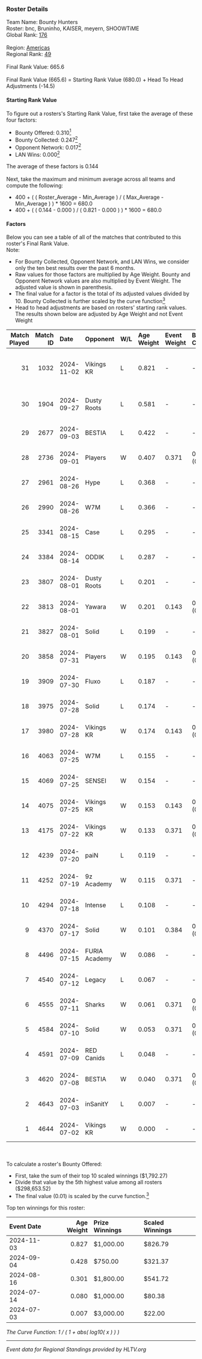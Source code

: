 ### Roster Details<br />
Team Name: Bounty Hunters<br />
Roster: bnc, Bruninho, KAISER, meyern, SHOOWTiME<br />
Global Rank: [176](../../standings_global_2024_12_31.md)<br />
<br />
Region: [Americas]( ../../standings_americas_2024_12_31.md)<br />
Regional Rank: [49]( ../../standings_americas_2024_12_31.md)<br />
<br />
Final Rank Value:  665.6<br />
<br />
Final Rank Value (665.6) = Starting Rank Value (680.0) + Head To Head Adjustments (-14.5)<br />

#### Starting Rank Value<br />
To figure out a rosters's Starting Rank Value, first take the average of these four factors:<br />
- Bounty Offered: 0.310[<sup>1</sup>](#table2)
- Bounty Collected: 0.247[<sup>2</sup>](#table1)
- Opponent Network: 0.017[<sup>2</sup>](#table1)
- LAN Wins: 0.000[<sup>2</sup>](#table1)

The average of these factors is 0.144<br />
<br />
Next, take the maximum and minimum average across all teams and compute the following:<br />
- 400 + ( ( Roster_Average - Min_Average ) / ( Max_Average - Min_Average ) ) * 1600 = 680.0
- 400 + ( ( 0.144 - 0.000 ) / ( 0.821 - 0.000 ) ) * 1600 = 680.0


#### Factors<br />
Below you can see a table of all of the matches that contributed to this roster's Final Rank Value.<br />
Note:<br />

- For Bounty Collected, Opponent Network, and LAN Wins, we consider only the ten best results over the past 6 months.
- Raw values for those factors are multiplied by Age Weight. Bounty and Opponent Network values are also multiplied by Event Weight. The adjusted value is shown in parenthesis.
- The final value for a factor is the total of its adjusted values divided by 10. Bounty Collected is further scaled by the curve function[<sup>3</sup>](#curveFunction)
- Head to head adjustments are based on rosters' starting rank values. The results shown below are adjusted by Age Weight and not Event Weight
<span id="table1"></span><br />


| Match Played | Match ID | Date       | Opponent      | W/L | Age Weight | Event Weight | Bounty Collected | Opponent Network | LAN Wins  | H2H Adj. | Roster                                   |
| -: | -: | :- | :- | :- | :- | :- | :- | :- | :- | -: | :- |
|           31 |     1032 | 2024-11-02 | Vikings KR    | L   | 0.821      | -            | -                | -                | -         |   -10.49 | bnc, Bruninho, KAISER, meyern, SHOOWTiME |
|           30 |     1904 | 2024-09-27 | Dusty Roots   | L   | 0.581      | -            | -                | -                | -         |    -5.91 | bnc, Bruninho, KAISER, reix, SHOOWTiME   |
|           29 |     2677 | 2024-09-03 | BESTIA        | L   | 0.422      | -            | -                | -                | -         |    -1.61 | bnc, KAISER, piriajr, reix, SHOOWTiME    |
|           28 |     2736 | 2024-09-01 | Players       | W   | 0.407      | 0.371        | 0.011 (0.002)    | 0.393 (0.059)    | 0 (0.000) |     7.06 | bnc, KAISER, piriajr, reix, SHOOWTiME    |
|           27 |     2961 | 2024-08-26 | Hype          | L   | 0.368      | -            | -                | -                | -         |    -4.80 | bnc, KAISER, piriajr, reix, SHOOWTiME    |
|           26 |     2990 | 2024-08-26 | W7M           | L   | 0.366      | -            | -                | -                | -         |    -6.23 | bnc, KAISER, piriajr, reix, SHOOWTiME    |
|           25 |     3341 | 2024-08-15 | Case          | L   | 0.295      | -            | -                | -                | -         |    -3.47 | bnc, KAISER, piriajr, reix, SHOOWTiME    |
|           24 |     3384 | 2024-08-14 | ODDIK         | L   | 0.287      | -            | -                | -                | -         |    -1.48 | bnc, KAISER, piriajr, reix, SHOOWTiME    |
|           23 |     3807 | 2024-08-01 | Dusty Roots   | L   | 0.201      | -            | -                | -                | -         |    -1.87 | bnc, KAISER, piriajr, reix, SHOOWTiME    |
|           22 |     3813 | 2024-08-01 | Yawara        | W   | 0.201      | 0.143        | 0.005 (0.000)    | 0.275 (0.008)    | 0 (0.000) |     2.97 | bnc, KAISER, piriajr, reix, SHOOWTiME    |
|           21 |     3827 | 2024-08-01 | Solid         | L   | 0.199      | -            | -                | -                | -         |    -1.61 | bnc, KAISER, piriajr, reix, SHOOWTiME    |
|           20 |     3858 | 2024-07-31 | Players       | W   | 0.195      | 0.143        | 0.011 (0.000)    | 0.393 (0.011)    | 0 (0.000) |     3.34 | bnc, KAISER, piriajr, reix, SHOOWTiME    |
|           19 |     3909 | 2024-07-30 | Fluxo         | L   | 0.187      | -            | -                | -                | -         |    -0.56 | bnc, KAISER, piriajr, reix, SHOOWTiME    |
|           18 |     3975 | 2024-07-28 | Solid         | L   | 0.174      | -            | -                | -                | -         |    -1.39 | bnc, KAISER, piriajr, reix, SHOOWTiME    |
|           17 |     3980 | 2024-07-28 | Vikings KR    | W   | 0.174      | 0.143        | 0.014 (0.000)    | 0.353 (0.009)    | 0 (0.000) |     2.87 | bnc, KAISER, piriajr, reix, SHOOWTiME    |
|           16 |     4063 | 2024-07-25 | W7M           | L   | 0.155      | -            | -                | -                | -         |    -2.68 | bnc, KAISER, piriajr, reix, SHOOWTiME    |
|           15 |     4069 | 2024-07-25 | SENSEI        | W   | 0.154      | -            | -                | -                | 0 (0.000) |     0.80 | bnc, KAISER, piriajr, reix, SHOOWTiME    |
|           14 |     4075 | 2024-07-25 | Vikings KR    | W   | 0.153      | 0.143        | 0.014 (0.000)    | -                | 0 (0.000) |     2.54 | bnc, KAISER, piriajr, reix, SHOOWTiME    |
|           13 |     4175 | 2024-07-22 | Vikings KR    | W   | 0.133      | 0.371        | 0.014 (0.001)    | 0.353 (0.017)    | 0 (0.000) |     2.25 | bnc, KAISER, piriajr, reix, SHOOWTiME    |
|           12 |     4239 | 2024-07-20 | paiN          | L   | 0.119      | -            | -                | -                | -         |    -0.04 | bnc, KAISER, piriajr, reix, SHOOWTiME    |
|           11 |     4252 | 2024-07-19 | 9z Academy    | W   | 0.115      | 0.371        | -                | 0.253 (0.011)    | 0 (0.000) |     1.03 | bnc, KAISER, piriajr, reix, SHOOWTiME    |
|           10 |     4294 | 2024-07-18 | Intense       | L   | 0.108      | -            | -                | -                | -         |    -1.84 | bnc, KAISER, piriajr, reix, SHOOWTiME    |
|            9 |     4370 | 2024-07-17 | Solid         | W   | 0.101      | 0.384        | 0.030 (0.001)    | 0.614 (0.024)    | 0 (0.000) |     2.38 | bnc, KAISER, piriajr, reix, SHOOWTiME    |
|            8 |     4496 | 2024-07-15 | FURIA Academy | W   | 0.086      | -            | -                | -                | 0 (0.000) |     0.66 | bnc, KAISER, piriajr, reix, SHOOWTiME    |
|            7 |     4540 | 2024-07-12 | Legacy        | L   | 0.067      | -            | -                | -                | -         |    -0.38 | bnc, KAISER, piriajr, reix, SHOOWTiME    |
|            6 |     4555 | 2024-07-11 | Sharks        | W   | 0.061      | 0.371        | 0.099 (0.002)    | 0.631 (0.014)    | -         |     1.82 | bnc, KAISER, piriajr, reix, SHOOWTiME    |
|            5 |     4584 | 2024-07-10 | Solid         | W   | 0.053      | 0.371        | 0.030 (0.001)    | 0.614 (0.012)    | -         |     1.25 | bnc, KAISER, piriajr, reix, SHOOWTiME    |
|            4 |     4591 | 2024-07-09 | RED Canids    | L   | 0.048      | -            | -                | -                | -         |    -0.13 | bnc, KAISER, piriajr, reix, SHOOWTiME    |
|            3 |     4620 | 2024-07-08 | BESTIA        | W   | 0.040      | 0.371        | 0.102 (0.002)    | 0.564 (0.008)    | -         |     1.11 | bnc, KAISER, piriajr, reix, SHOOWTiME    |
|            2 |     4643 | 2024-07-03 | inSanitY      | L   | 0.007      | -            | -                | -                | -         |    -0.08 | bnc, KAISER, piriajr, reix, SHOOWTiME    |
|            1 |     4644 | 2024-07-02 | Vikings KR    | W   | 0.000      | -            | -                | -                | -         |     0.01 | bnc, KAISER, piriajr, reix, SHOOWTiME    |

<br />
<span id="table2"></span><br />
To calculate a roster's Bounty Offered:<br />

- First, take the sum of their top 10 scaled winnings ($1,792.27)
- Divide that value by the 5th highest value among all rosters ($298,653.52)
- The final value (0.01) is scaled by the curve function.[<sup>3</sup>](#curveFunction)

Top ten winnings for this roster:<br />

| Event Date | Age Weight | Prize Winnings | Scaled Winnings |
| :- | -: | :- | :- |
| 2024-11-03 |      0.827 | $1,000.00      | $826.79         |
| 2024-09-04 |      0.428 | $750.00        | $321.37         |
| 2024-08-16 |      0.301 | $1,800.00      | $541.72         |
| 2024-07-14 |      0.080 | $1,000.00      | $80.38          |
| 2024-07-03 |      0.007 | $3,000.00      | $22.00          |


<span id="curveFunction"></span>_The Curve Function: 1 / ( 1 + abs( log10( x ) ) )_<br />

---
_Event data for Regional Standings provided by HLTV.org_<br />
